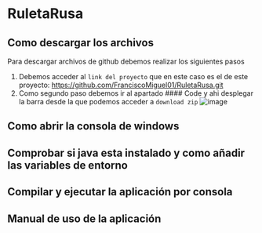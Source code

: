 # RuletaRusa

## Como descargar los archivos
Para descargar archivos de github debemos realizar los siguientes pasos

1. Debemos acceder al `link del proyecto` que en este caso es el de este proyecto: https://github.com/FranciscoMiguel01/RuletaRusa.git 
2. Como segundo paso debemos ir al apartado #### Code y ahi desplegar la barra desde la que podemos acceder a `download zip`
![image](https://user-images.githubusercontent.com/79007014/109994085-40caa000-7d0d-11eb-9886-a555a72e8d2c.png)





## Como abrir la consola de windows

## Comprobar si java esta instalado y como añadir las variables de entorno

## Compilar y ejecutar la aplicación por consola

## Manual de uso de la aplicación
